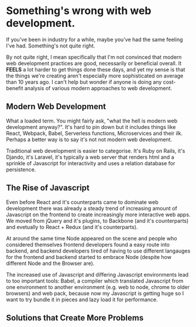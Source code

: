 # Something's wrong with web development.

If you've been in industry for a while, maybe you've had the same feeling I've had. Something's not quite right.

By not quite right, I mean specifically that I'm not convinced that modern web development practices are good, necessarily or beneficial overall. It **FEELS** a lot harder to get things done these days, and yet my sense is that the things we're creating aren't especially more sophisticated on average than 10 years ago. I can't help but wonder if anyone is doing any cost-benefit analysis of various modern approaches to web development.

## Modern Web Development

What a loaded term. You might fairly ask, "what the hell is modern web development anyway?". It's hard to pin down but it includes things like React, Webpack, Babel, Serverless functions, Microservices and their ilk. Perhaps a better way is to say it's not not modern web development.

Traditional web development is easier to categorise. It's Ruby on Rails, it's Djando, it's Laravel, it's typically a web server that renders html and a sprinkle of Javascript for interactivity and uses a relation database for persistence.

## The Rise of Javascript

Even before React and it's counterparts came to dominate web development there was already a steady trend of increasing amount of Javascript on the frontend to create increasingly more interactive web apps. We moved from jQuery and it's plugins, to Backbone (and it's counterparts) and evetually to React + Redux (and it's counterparts).

At around the same time Node appeared on the scene and people who considered themselves frontend developers found a easy route into backend, and backend developers tired of having to use different langauges for the frontend and backend started to embrace Node (despite how different Node and the Browser are).

The increased use of Javascript and differing Javascript environments lead to too important tools: Babel, a compiler which translated Javascript from one environment to another environment (e.g. web to node, chrome to older browsers) and web pack, because now my Javascript is getting huge so I want to try bundle it in pieces and lazy load it for performance.

## Solutions that Create More Problems

